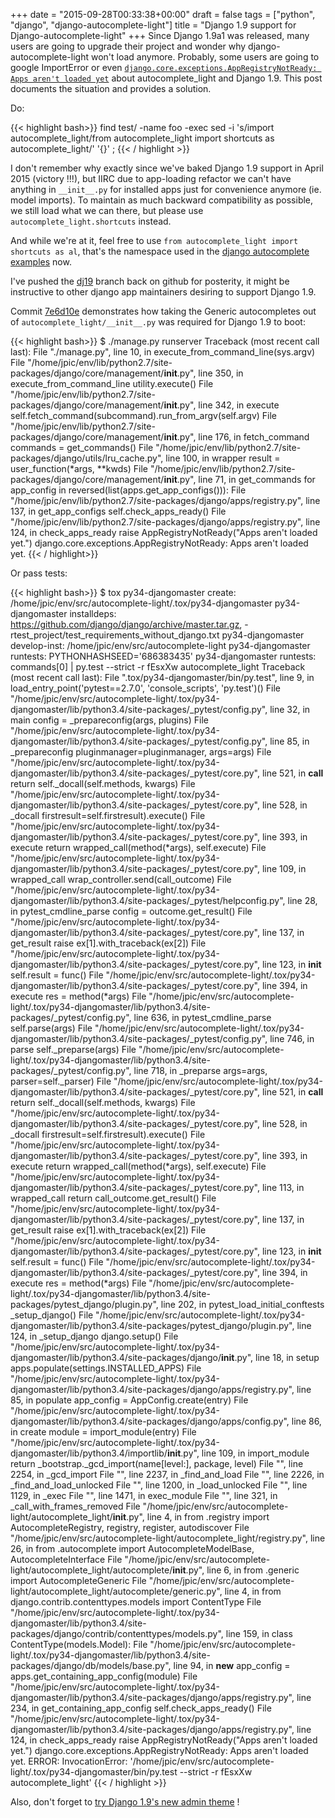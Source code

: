 +++
date = "2015-09-28T00:33:38+00:00"
draft = false
tags = ["python", "django", "django-autocomplete-light"]
title = "Django 1.9 support for Django-autocomplete-light"
+++
Since Django 1.9a1 was released, many users are going to upgrade their project and wonder why django-autocomplete-light won't load anymore. Probably, some users are going to google ImportError or even [`django.core.exceptions.AppRegistryNotReady: Apps aren't loaded yet`](https://github.com/yourlabs/django-autocomplete-light/commit/7e6d10e07cc3b6931f3ca738d07464d6667d4bda) about autocomplete_light and Django 1.9. This post documents the situation and provides a solution.

Do:


{{< highlight bash>}}
    find test/ -name foo -exec sed -i 's/import autocomplete_light/from autocomplete_light import shortcuts as autocomplete_light/' '{}' \;
{{< / highlight >}}


I don't remember why exactly since we've baked Django 1.9 support in April 2015 (victory !!!), but IIRC due to app-loading refactor we can't have anything in `__init__.py` for installed apps just for convenience anymore (ie. model imports). To maintain as much backward compatibility as possible, we still load what we can there, but please use ``autocomplete_light.shortcuts`` instead.

And while we're at it, feel free to use ``from autocomplete_light import shortcuts as al``, that's the namespace used in the [django autocomplete examples](http://django-autocomplete-light.readthedocs.org/en/master/autocomplete.html?highlight=shortcuts#examples) now.

I've pushed the [dj19](https://github.com/yourlabs/django-autocomplete-light/commits/dj19) branch back on github for posterity, it might be instructive to other django app maintainers desiring to support Django 1.9.

Commit [7e6d10e](https://github.com/yourlabs/django-autocomplete-light/commit/7e6d10e07cc3b6931f3ca738d07464d6667d4bda) demonstrates how taking the Generic autocompletes out of `autocomplete_light/__init__.py` was required for Django 1.9 to boot:


{{< highlight bash>}}
    $ ./manage.py runserver
    Traceback (most recent call last):
      File "./manage.py", line 10, in <module>
        execute_from_command_line(sys.argv)
      File "/home/jpic/env/lib/python2.7/site-packages/django/core/management/__init__.py", line 350, in execute_from_command_line
        utility.execute()
      File "/home/jpic/env/lib/python2.7/site-packages/django/core/management/__init__.py", line 342, in execute
        self.fetch_command(subcommand).run_from_argv(self.argv)
      File "/home/jpic/env/lib/python2.7/site-packages/django/core/management/__init__.py", line 176, in fetch_command
        commands = get_commands()
      File "/home/jpic/env/lib/python2.7/site-packages/django/utils/lru_cache.py", line 100, in wrapper
        result = user_function(*args, **kwds)
      File "/home/jpic/env/lib/python2.7/site-packages/django/core/management/__init__.py", line 71, in get_commands
        for app_config in reversed(list(apps.get_app_configs())):
      File "/home/jpic/env/lib/python2.7/site-packages/django/apps/registry.py", line 137, in get_app_configs
        self.check_apps_ready()
      File "/home/jpic/env/lib/python2.7/site-packages/django/apps/registry.py", line 124, in check_apps_ready
        raise AppRegistryNotReady("Apps aren't loaded yet.")
    django.core.exceptions.AppRegistryNotReady: Apps aren't loaded yet.
{{< / highlight>}}


Or pass tests:


{{< highlight bash>}}
    $ tox
    py34-djangomaster create: /home/jpic/env/src/autocomplete-light/.tox/py34-djangomaster
    py34-djangomaster installdeps: https://github.com/django/django/archive/master.tar.gz, -rtest_project/test_requirements_without_django.txt
    py34-djangomaster develop-inst: /home/jpic/env/src/autocomplete-light
    py34-djangomaster runtests: PYTHONHASHSEED='686383435'
    py34-djangomaster runtests: commands[0] | py.test --strict -r fEsxXw autocomplete_light
    Traceback (most recent call last):
      File ".tox/py34-djangomaster/bin/py.test", line 9, in <module>
        load_entry_point('pytest==2.7.0', 'console_scripts', 'py.test')()
      File "/home/jpic/env/src/autocomplete-light/.tox/py34-djangomaster/lib/python3.4/site-packages/_pytest/config.py", line 32, in main
        config = _prepareconfig(args, plugins)
      File "/home/jpic/env/src/autocomplete-light/.tox/py34-djangomaster/lib/python3.4/site-packages/_pytest/config.py", line 85, in _prepareconfig
        pluginmanager=pluginmanager, args=args)
      File "/home/jpic/env/src/autocomplete-light/.tox/py34-djangomaster/lib/python3.4/site-packages/_pytest/core.py", line 521, in __call__
        return self._docall(self.methods, kwargs)
      File "/home/jpic/env/src/autocomplete-light/.tox/py34-djangomaster/lib/python3.4/site-packages/_pytest/core.py", line 528, in _docall
        firstresult=self.firstresult).execute()
      File "/home/jpic/env/src/autocomplete-light/.tox/py34-djangomaster/lib/python3.4/site-packages/_pytest/core.py", line 393, in execute
        return wrapped_call(method(*args), self.execute)
      File "/home/jpic/env/src/autocomplete-light/.tox/py34-djangomaster/lib/python3.4/site-packages/_pytest/core.py", line 109, in wrapped_call
        wrap_controller.send(call_outcome)
      File "/home/jpic/env/src/autocomplete-light/.tox/py34-djangomaster/lib/python3.4/site-packages/_pytest/helpconfig.py", line 28, in pytest_cmdline_parse
        config = outcome.get_result()
      File "/home/jpic/env/src/autocomplete-light/.tox/py34-djangomaster/lib/python3.4/site-packages/_pytest/core.py", line 137, in get_result
        raise ex[1].with_traceback(ex[2])
      File "/home/jpic/env/src/autocomplete-light/.tox/py34-djangomaster/lib/python3.4/site-packages/_pytest/core.py", line 123, in __init__
        self.result = func()
      File "/home/jpic/env/src/autocomplete-light/.tox/py34-djangomaster/lib/python3.4/site-packages/_pytest/core.py", line 394, in execute
        res = method(*args)
      File "/home/jpic/env/src/autocomplete-light/.tox/py34-djangomaster/lib/python3.4/site-packages/_pytest/config.py", line 636, in pytest_cmdline_parse
        self.parse(args)
      File "/home/jpic/env/src/autocomplete-light/.tox/py34-djangomaster/lib/python3.4/site-packages/_pytest/config.py", line 746, in parse
        self._preparse(args)
      File "/home/jpic/env/src/autocomplete-light/.tox/py34-djangomaster/lib/python3.4/site-packages/_pytest/config.py", line 718, in _preparse
        args=args, parser=self._parser)
      File "/home/jpic/env/src/autocomplete-light/.tox/py34-djangomaster/lib/python3.4/site-packages/_pytest/core.py", line 521, in __call__
        return self._docall(self.methods, kwargs)
      File "/home/jpic/env/src/autocomplete-light/.tox/py34-djangomaster/lib/python3.4/site-packages/_pytest/core.py", line 528, in _docall
        firstresult=self.firstresult).execute()
      File "/home/jpic/env/src/autocomplete-light/.tox/py34-djangomaster/lib/python3.4/site-packages/_pytest/core.py", line 393, in execute
        return wrapped_call(method(*args), self.execute)
      File "/home/jpic/env/src/autocomplete-light/.tox/py34-djangomaster/lib/python3.4/site-packages/_pytest/core.py", line 113, in wrapped_call
        return call_outcome.get_result()
      File "/home/jpic/env/src/autocomplete-light/.tox/py34-djangomaster/lib/python3.4/site-packages/_pytest/core.py", line 137, in get_result
        raise ex[1].with_traceback(ex[2])
      File "/home/jpic/env/src/autocomplete-light/.tox/py34-djangomaster/lib/python3.4/site-packages/_pytest/core.py", line 123, in __init__
        self.result = func()
      File "/home/jpic/env/src/autocomplete-light/.tox/py34-djangomaster/lib/python3.4/site-packages/_pytest/core.py", line 394, in execute
        res = method(*args)
      File "/home/jpic/env/src/autocomplete-light/.tox/py34-djangomaster/lib/python3.4/site-packages/pytest_django/plugin.py", line 202, in pytest_load_initial_conftests
        _setup_django()
      File "/home/jpic/env/src/autocomplete-light/.tox/py34-djangomaster/lib/python3.4/site-packages/pytest_django/plugin.py", line 124, in _setup_django
        django.setup()
      File "/home/jpic/env/src/autocomplete-light/.tox/py34-djangomaster/lib/python3.4/site-packages/django/__init__.py", line 18, in setup
        apps.populate(settings.INSTALLED_APPS)
      File "/home/jpic/env/src/autocomplete-light/.tox/py34-djangomaster/lib/python3.4/site-packages/django/apps/registry.py", line 85, in populate
        app_config = AppConfig.create(entry)
      File "/home/jpic/env/src/autocomplete-light/.tox/py34-djangomaster/lib/python3.4/site-packages/django/apps/config.py", line 86, in create
        module = import_module(entry)
      File "/home/jpic/env/src/autocomplete-light/.tox/py34-djangomaster/lib/python3.4/importlib/__init__.py", line 109, in import_module
        return _bootstrap._gcd_import(name[level:], package, level)
      File "<frozen importlib._bootstrap>", line 2254, in _gcd_import
      File "<frozen importlib._bootstrap>", line 2237, in _find_and_load
      File "<frozen importlib._bootstrap>", line 2226, in _find_and_load_unlocked
      File "<frozen importlib._bootstrap>", line 1200, in _load_unlocked
      File "<frozen importlib._bootstrap>", line 1129, in _exec
      File "<frozen importlib._bootstrap>", line 1471, in exec_module
      File "<frozen importlib._bootstrap>", line 321, in _call_with_frames_removed
      File "/home/jpic/env/src/autocomplete-light/autocomplete_light/__init__.py", line 4, in <module>
        from .registry import AutocompleteRegistry, registry, register, autodiscover
      File "/home/jpic/env/src/autocomplete-light/autocomplete_light/registry.py", line 26, in <module>
        from .autocomplete import AutocompleteModelBase, AutocompleteInterface
      File "/home/jpic/env/src/autocomplete-light/autocomplete_light/autocomplete/__init__.py", line 6, in <module>
        from .generic import AutocompleteGeneric
      File "/home/jpic/env/src/autocomplete-light/autocomplete_light/autocomplete/generic.py", line 4, in <module>
        from django.contrib.contenttypes.models import ContentType
      File "/home/jpic/env/src/autocomplete-light/.tox/py34-djangomaster/lib/python3.4/site-packages/django/contrib/contenttypes/models.py", line 159, in <module>
        class ContentType(models.Model):
      File "/home/jpic/env/src/autocomplete-light/.tox/py34-djangomaster/lib/python3.4/site-packages/django/db/models/base.py", line 94, in __new__
        app_config = apps.get_containing_app_config(module)
      File "/home/jpic/env/src/autocomplete-light/.tox/py34-djangomaster/lib/python3.4/site-packages/django/apps/registry.py", line 234, in get_containing_app_config
        self.check_apps_ready()
      File "/home/jpic/env/src/autocomplete-light/.tox/py34-djangomaster/lib/python3.4/site-packages/django/apps/registry.py", line 124, in check_apps_ready
        raise AppRegistryNotReady("Apps aren't loaded yet.")
    django.core.exceptions.AppRegistryNotReady: Apps aren't loaded yet.
    ERROR: InvocationError: '/home/jpic/env/src/autocomplete-light/.tox/py34-djangomaster/bin/py.test --strict -r fEsxXw autocomplete_light'
{{< / highlight >}}


Also, don't forget to [try Django 1.9's new admin theme](http://jpic.pythonanywhere.com) ! </module></module></module></module></module></frozen></frozen></frozen></frozen></frozen></frozen></frozen></module>

